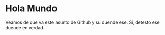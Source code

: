 # Hola Mundo

Veamos de que va este asunto de Github y su duende ese.
Si, detesto ese duende en verdad.
